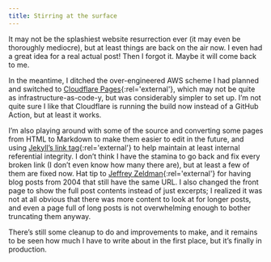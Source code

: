 ```yaml
---
title: Stirring at the surface
---
```

It may not be the splashiest website resurrection ever (it may even be thoroughly mediocre), but at least things are
back on the air now. I even had a great idea for a real actual post! Then I forgot it. Maybe it will come back to me.

In the meantime, I ditched the over-engineered AWS scheme I had planned and switched to
[Cloudflare Pages](https://pages.cloudflare.com/){:rel='external'}, which may not be quite as infrastructure-as-code-y,
but was considerably simpler to set up. I’m not quite sure I like that Cloudflare is running the build now instead of a
GitHub Action, but at least it works.

I’m also playing around with some of the source and converting some pages from HTML to Markdown to make them easier to
edit in the future, and using [Jekyll’s link tag](https://jekyllrb.com/docs/liquid/tags/#link){:rel='external'} to help
maintain at least internal referential integrity. I don’t think I have the stamina to go back and fix every broken link
(I don’t even know how many there are), but at least a few of them are fixed now. Hat tip to
[Jeffrey Zeldman](https://www.zeldman.com/){:rel='external'} for having blog posts from 2004 that still have the same
URL. I also changed the front page to show the full post contents instead of just excerpts; I realized it was not at all
obvious that there was more content to look at for longer posts, and even a page full of long posts is not overwhelming
enough to bother truncating them anyway.

There’s still some cleanup to do and improvements to make, and it remains to be seen how much I have to write about in
the first place, but it’s finally in production.